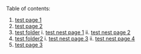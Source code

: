 Table of contents:

 1. [test page 1](testpage1.md)
 2. [test page 2](testpage2.md)
 3. [test folder](testfolder/toc.md)
     i. [test nest page 1](testfolder/tnp1.md)
     ii. [test nest page 2](testfolder/tnp2.md)
 4. [test folder2](testfolder2/toc.md)
    i. [test nest page 3](testfolder/tnp3.md)
    ii. [test nest page 4](testfolder/tnp4.md)
 5. [test page 3](testpage3.md)
